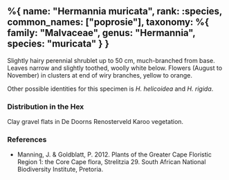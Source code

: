 %{
    name: "Hermannia muricata",
    rank: :species,
    common_names: ["poprosie"],
    taxonomy: %{
        family: "Malvaceae",
        genus: "Hermannia",
        species: "muricata"
    }
}
---

Slightly hairy perennial shrublet up to 50 cm, much-branched from base. Leaves narrow and slightly toothed, woolly white below.
Flowers (August to November) in clusters at end of wiry branches, yellow to orange.

<!-- read more -->

Other possible identities for this specimen is *H. helicoidea* and *H. rigida*.

### Distribution in the Hex

Clay gravel flats in De Doorns Renosterveld Karoo vegetation.

### References

* Manning, J. & Goldblatt, P. 2012. Plants of the Greater Cape Floristic Region 1: the Core Cape flora, Strelitzia 29. South African National Biodiversity Institute, Pretoria.